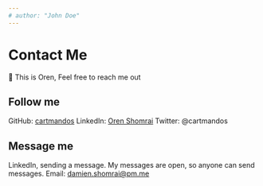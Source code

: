 ```yaml
---
# author: "John Doe"
---
```


# Contact Me

👋 This is Oren, Feel free to reach me out

## Follow me

GitHub: [cartmandos](https://github.com/cartmandos)
LinkedIn: [Oren Shomrai](https://linkedin.com/in/oren-shomrai)
Twitter: @cartmandos

## Message me

LinkedIn, sending a message. My messages are open, so anyone can send messages.
Email: <damien.shomrai@pm.me>
